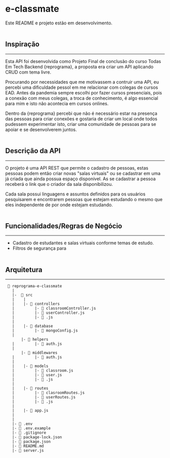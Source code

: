 # e-classmate

Este README e projeto estão em desenvolvimento. 
<br/><br/>

## Inspiração
***
Esta API foi desenvolvida como Projeto Final de conclusão do curso Todas Em Tech Backend {reprograma}, a proposta era criar um API aplicando CRUD com tema livre.

Procurando por necessidades que me motivassem a contruir uma API, eu percebi uma dificuldade pessol em me relacionar com colegas de cursos EAD. Antes da pandemia sempre escolhi por fazer cursos presenciais, pois a conexão com meus colegas, a troca de conhecimento, é algo essencial para mim e isto não acontecia em cursos onlines.

Dentro da {reprograma} percebi que não é necessário estar na presença das pessoas para criar conexões e gostaria de criar um local onde todos pudessem experimentar isto, criar uma comunidade de pessoas para se apoiar e se desenvolverem juntos. 
<br/><br/>

## Descrição da API
***
O projeto é uma API REST que permite o cadastro de pessoas, estas pessoas podem então criar novas "salas virtuais" ou se cadastrar em uma já criada que ainda possua espaço disponível. As se cadastrar a pessoa receberá o link que o criador da sala disponibilizou.

Cada sala possui linguagens e assuntos definidos para os usuários pesquisarem e encontrarem pessoas que estejam estudando o mesmo que eles independente de por onde estejam estudando. 
<br/><br/>


## Funcionalidades/Regras de Negócio
***
- Cadastro de estudantes e salas virtuais conforme temas de estudo.
- Filtros de segurança para 
<br/><br/>

## Arquitetura
***
```
 📁 reprograma-e-classmate
   |
   |-  📁 src
   |    |
   |    |- 📁 controllers
   |         |- 📑 classroomController.js
   |         |- 📑 userController.js
   |         |- 📑 .js 
   |
   |    |- 📁 database
   |         |- 📑 mongoConfig.js
   |
       |- 📁 helpers
   |         |- 📑 auth.js
   |
       |- 📁 middlewares
   |         |- 📑 auth.js
   |
   |    |- 📁 models
   |         |- 📑 classroom.js
   |         |- 📑 user.js
   |         |- 📑 .js
   |
   |    |- 📁 routes
   |         |- 📑 clasroomRoutes.js 
   |         |- 📑 userRoutes.js
   |         |- 📑 .js
   |
   |    |- 📑 app.js
   |
   |
   |- 📑 .env
   |- 📑 .env.example
   |- 📑 .gitignore
   |- 📑 package-lock.json
   |- 📑 package.json
   |- 📑 README.md
   |- 📑 server.js
   ```

